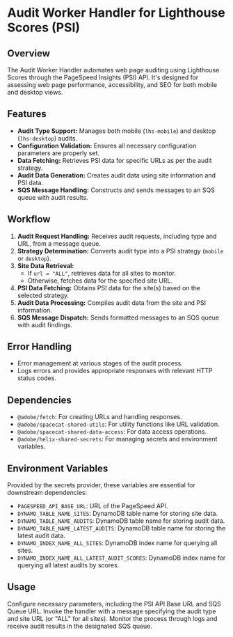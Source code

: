 # Audit Worker Handler for Lighthouse Scores (PSI)

## Overview
The Audit Worker Handler automates web page auditing using Lighthouse Scores through the PageSpeed Insights (PSI) API. It's designed for assessing web page performance, accessibility, and SEO for both mobile and desktop views.

## Features
- **Audit Type Support:** Manages both mobile (`lhs-mobile`) and desktop (`lhs-desktop`) audits.
- **Configuration Validation:** Ensures all necessary configuration parameters are properly set.
- **Data Fetching:** Retrieves PSI data for specific URLs as per the audit strategy.
- **Audit Data Generation:** Creates audit data using site information and PSI data.
- **SQS Message Handling:** Constructs and sends messages to an SQS queue with audit results.

## Workflow
1. **Audit Request Handling:** Receives audit requests, including type and URL, from a message queue.
2. **Strategy Determination:** Converts audit type into a PSI strategy (`mobile` or `desktop`).
3. **Site Data Retrieval:**
    - If `url = "ALL"`, retrieves data for all sites to monitor.
    - Otherwise, fetches data for the specified site URL.
4. **PSI Data Fetching:** Obtains PSI data for the site(s) based on the selected strategy.
5. **Audit Data Processing:** Compiles audit data from the site and PSI information.
6. **SQS Message Dispatch:** Sends formatted messages to an SQS queue with audit findings.

## Error Handling
- Error management at various stages of the audit process.
- Logs errors and provides appropriate responses with relevant HTTP status codes.

## Dependencies
- `@adobe/fetch`: For creating URLs and handling responses.
- `@adobe/spacecat-shared-utils`: For utility functions like URL validation.
- `@adobe/spacecat-shared-data-access`: For data access operations.
- `@adobe/helix-shared-secrets`: For managing secrets and environment variables.

## Environment Variables
Provided by the secrets provider, these variables are essential for downstream dependencies:
- `PAGESPEED_API_BASE_URL`: URL of the PageSpeed API.
- `DYNAMO_TABLE_NAME_SITES`: DynamoDB table name for storing site data.
- `DYNAMO_TABLE_NAME_AUDITS`: DynamoDB table name for storing audit data.
- `DYNAMO_TABLE_NAME_LATEST_AUDITS`: DynamoDB table name for storing the latest audit data.
- `DYNAMO_INDEX_NAME_ALL_SITES`: DynamoDB index name for querying all sites.
- `DYNAMO_INDEX_NAME_ALL_LATEST_AUDIT_SCORES`: DynamoDB index name for querying all latest audits by scores.

## Usage
Configure necessary parameters, including the PSI API Base URL and SQS Queue URL. Invoke the handler with a message specifying the audit type and site URL (or "ALL" for all sites). Monitor the process through logs and receive audit results in the designated SQS queue.
